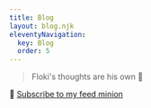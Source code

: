 ```yaml
---
title: Blog
layout: blog.njk
eleventyNavigation:
  key: Blog
  order: 5
---
```

> Floki's thoughts are his own :brain:

:mega: [Subscribe to my feed minion](/feed.xml) <i class="fa-solid fa-rss"></i>

